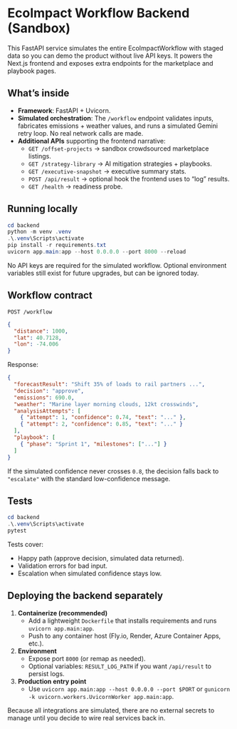 # EcoImpact Workflow Backend (Sandbox)

This FastAPI service simulates the entire EcoImpactWorkflow with staged data so you can demo the product without live API keys. It powers the Next.js frontend and exposes extra endpoints for the marketplace and playbook pages.

## What’s inside

- **Framework**: FastAPI + Uvicorn.
- **Simulated orchestration**: The `/workflow` endpoint validates inputs, fabricates emissions + weather values, and runs a simulated Gemini retry loop. No real network calls are made.
- **Additional APIs** supporting the frontend narrative:
  - `GET /offset-projects` → sandbox crowdsourced marketplace listings.
  - `GET /strategy-library` → AI mitigation strategies + playbooks.
  - `GET /executive-snapshot` → executive summary stats.
  - `POST /api/result` → optional hook the frontend uses to “log” results.
  - `GET /health` → readiness probe.

## Running locally

```powershell
cd backend
python -m venv .venv
.\.venv\Scripts\activate
pip install -r requirements.txt
uvicorn app.main:app --host 0.0.0.0 --port 8000 --reload
```

No API keys are required for the simulated workflow. Optional environment variables still exist for future upgrades, but can be ignored today.

## Workflow contract

`POST /workflow`

```json
{
  "distance": 1000,
  "lat": 40.7128,
  "lon": -74.006
}
```

Response:

```json
{
  "forecastResult": "Shift 35% of loads to rail partners ...",
  "decision": "approve",
  "emissions": 690.0,
  "weather": "Marine layer morning clouds, 12kt crosswinds",
  "analysisAttempts": [
    { "attempt": 1, "confidence": 0.74, "text": "..." },
    { "attempt": 2, "confidence": 0.85, "text": "..." }
  ],
  "playbook": [
    { "phase": "Sprint 1", "milestones": ["..."] }
  ]
}
```

If the simulated confidence never crosses `0.8`, the decision falls back to `"escalate"` with the standard low-confidence message.

## Tests

```powershell
cd backend
.\.venv\Scripts\activate
pytest
```

Tests cover:

- Happy path (approve decision, simulated data returned).
- Validation errors for bad input.
- Escalation when simulated confidence stays low.

## Deploying the backend separately

1. **Containerize (recommended)**
   - Add a lightweight `Dockerfile` that installs requirements and runs `uvicorn app.main:app`.
   - Push to any container host (Fly.io, Render, Azure Container Apps, etc.).
2. **Environment**
   - Expose port `8000` (or remap as needed).
   - Optional variables: `RESULT_LOG_PATH` if you want `/api/result` to persist logs.
3. **Production entry point**
   - Use `uvicorn app.main:app --host 0.0.0.0 --port $PORT` or `gunicorn -k uvicorn.workers.UvicornWorker app.main:app`.

Because all integrations are simulated, there are no external secrets to manage until you decide to wire real services back in.
